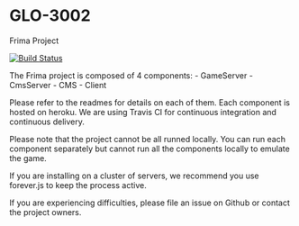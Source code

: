 # GLO-3002
Frima Project

[![Build Status](https://travis-ci.org/maximecharron/GLO-3002-Frima.svg?branch=master)](https://travis-ci.org/maximecharron/GLO-3002-Frima)

The Frima project is composed of 4 components:
    - GameServer
    - CmsServer
    - CMS
    - Client

Please refer to the readmes for details on each of them. Each component is hosted on heroku. We are using Travis CI for continuous integration and continuous delivery. 

Please note that the project cannot be all runned locally. You can run each component separately but cannot run all the components locally to emulate the game. 

If you are installing on a cluster of servers, we recommend you use forever.js to keep the process active. 

If you are experiencing difficulties, please file an issue on Github or contact the project owners. 
